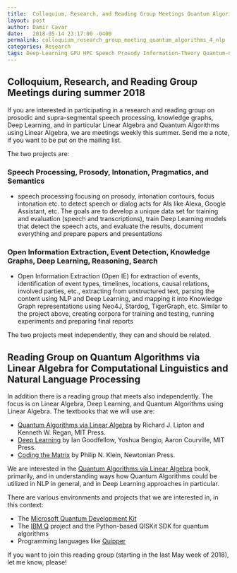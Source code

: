 ```yaml
---
title:  Colloquium, Research, and Reading Group Meetings Quantum Algorithms for Natural Language Processing
layout: post
author: Damir Cavar
date:   2018-05-14 23:17:00 -0400
permalink: colloquium_research_group_meeting_quantum_algorithms_4_nlp
categories: Research
tags: Deep-Learning GPU HPC Speech Prosody Information-Theory Quantum-Computing Quantum-Algorithm Natural-Language-Processing
---
```

## Colloquium, Research, and Reading Group Meetings during summer 2018

If you are interested in participating in a research and reading group
on prosodic and supra-segmental speech processing, knowledge graphs, Deep Learning, and in particular Linear Algebra and Quantum Algorithms using Linear Algebra, we are meetings
weekly this summer. Send me a note, if you want to be put on the mailing list.

The two projects are:


### Speech Processing, Prosody, Intonation, Pragmatics, and Semantics

- speech processing focusing on prosody, intonation contours, focus intonation etc. to detect speech or dialog acts for AIs like Alexa, Google Assistant, etc. The goals are to develop a unique data set for training and evaluation (speech and transcriptions), train Deep Learning models that detect the speech acts, and evaluate the results, document everything and prepare papers and presentations


### Open Information Extraction, Event Detection, Knowledge Graphs, Deep Learning, Reasoning, Search

- Open Information Extraction (Open IE) for extraction of events, identification of event types, timelines, locations, causal relations, involved parties, etc., extracting from unstructured text, parsing the content using NLP and Deep Learning, and mapping it into Knowledge Graph representations using Neo4J, Stardog, TigerGraph, etc. Similar to the project above, creating corpora for training and testing, running experiments and preparing final reports


The two projects meet independently, they can and should be related.


## Reading Group on Quantum Algorithms via Linear Algebra for Computational Linguistics and Natural Language Processing

In addition there is a reading group that meets also independently. The focus is on Linear Algebra, Deep Learning, and Quantum Algorithms using Linear Algebra. The textbooks that we will use are:

- [Quantum Algorithms via Linear Algebra](https://mitpress.mit.edu/books/quantum-algorithms-linear-algebra) by Richard J. Lipton and Kenneth W. Regan, MIT Press.
- [Deep Learning](https://mitpress.mit.edu/books/deep-learning) by Ian Goodfellow, Yoshua Bengio, Aaron Courville, MIT Press.
- [Coding the Matrix](http://codingthematrix.com/) by Philip N. Klein, Newtonian Press.

We are interested in the [Quantum Algorithms via Linear Algebra](https://mitpress.mit.edu/books/quantum-algorithms-linear-algebra) book, primarily, and in understanding ways how
Quantum Algorithms could be utilized in NLP in general, and in Deep Learning approaches in particular.

There are various environments and projects that we are interested in, in this context:

- The [Microsoft Quantum Development Kit](https://www.microsoft.com/en-us/quantum/development-kit)
- The [IBM Q](https://www.research.ibm.com/ibm-q/) project and the Python-based QISKit SDK for quantum algorithms
- Programming languages like [Quipper](https://www.mathstat.dal.ca/~selinger/quipper/)

If you want to join this reading group (starting in the last May week of 2018), let me know, please!



